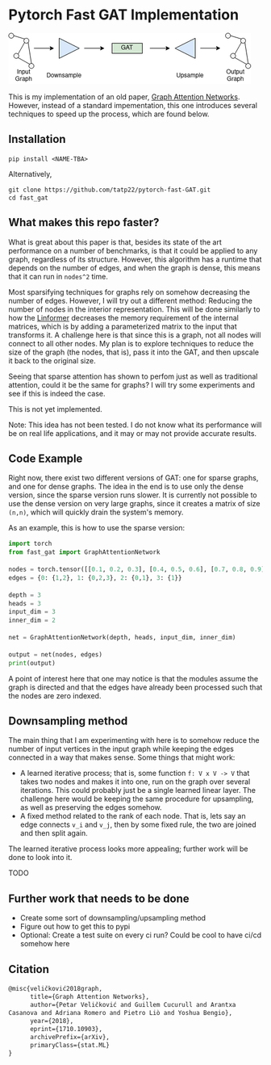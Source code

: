 # Pytorch Fast GAT Implementation

![Fast GAT](./diagram/fast-gat.png)

This is my implementation of an old paper, [Graph Attention Networks](https://arxiv.org/pdf/1710.10903.pdf).
However, instead of a standard impementation, this one introduces several techniques to speed up the process,
which are found below.

## Installation

```
pip install <NAME-TBA>
```

Alternatively,

```
git clone https://github.com/tatp22/pytorch-fast-GAT.git
cd fast_gat
```

## What makes this repo faster?

What is great about this paper is that, besides its state of the art performance on a number of benchmarks,
is that it could be applied to any graph, regardless of its structure. However, this algorithm has a runtime
that depends on the number of edges, and when the graph is dense, this means that it can run in `nodes^2` time.

Most sparsifying techniques for graphs rely on somehow decreasing the number of edges. However, I will try out
a different method: Reducing the number of nodes in the interior representation. This will be done similarly to how
the [Linformer](https://arxiv.org/pdf/2006.04768.pdf) decreases the memory requirement of the internal matrices, which
is by adding a parameterized matrix to the input that transforms it. A challenge here is that since this is a graph,
not all nodes will connect to all other nodes. My plan is to explore techniques to reduce the size of the graph (the
nodes, that is), pass it into the GAT, and then upscale it back to the original size.

Seeing that sparse attention has shown to perfom just as well as traditional attention, could it be the same for graphs?
I will try some experiments and see if this is indeed the case.

This is not yet implemented.

Note: This idea has not been tested. I do not know what its performance will be on real life applications,
and it may or may not provide accurate results.

## Code Example

Right now, there exist two different versions of GAT: one for sparse graphs, and one for dense graphs. The idea in
the end is to use only the dense version, since the sparse version runs slower. It is currently not possible to use
the dense version on very large graphs, since it creates a matrix of size `(n,n)`, which will quickly drain the
system's memory.

As an example, this is how to use the sparse version:

```python
import torch
from fast_gat import GraphAttentionNetwork

nodes = torch.tensor([[0.1, 0.2, 0.3], [0.4, 0.5, 0.6], [0.7, 0.8, 0.9], [1.0, 1.1, 1.2]], dtype= torch.float)
edges = {0: {1,2}, 1: {0,2,3}, 2: {0,1}, 3: {1}}

depth = 3
heads = 3
input_dim = 3
inner_dim = 2

net = GraphAttentionNetwork(depth, heads, input_dim, inner_dim)

output = net(nodes, edges)
print(output)
```

A point of interest here that one may notice is that the modules assume the graph is directed and that the edges
have already been processed such that the nodes are zero indexed.

## Downsampling method

The main thing that I am experimenting with here is to somehow reduce the number of input vertices in the
input graph while keeping the edges connected in a way that makes sense. Some things that might work:

* A learned iterative process; that is, some function `f: V x V -> V` that takes two nodes and makes it into one,
run on the graph over several iterations. This could probably just be a single learned linear layer. The challenge
here would be keeping the same procedure for upsampling, as well as preserving the edges somehow.
* A fixed method related to the rank of each node. That is, lets say an edge connects `v_i` and `v_j`, then by some fixed
rule, the two are joined and then split again.

The learned iterative process looks more appealing; further work will be done to look into it.

TODO

## Further work that needs to be done

* Create some sort of downsampling/upsampling method
* Figure out how to get this to pypi
* Optional: Create a test suite on every ci run? Could be cool to have ci/cd somehow here

## Citation

```
@misc{veličković2018graph,
      title={Graph Attention Networks}, 
      author={Petar Veličković and Guillem Cucurull and Arantxa Casanova and Adriana Romero and Pietro Liò and Yoshua Bengio},
      year={2018},
      eprint={1710.10903},
      archivePrefix={arXiv},
      primaryClass={stat.ML}
}
```
